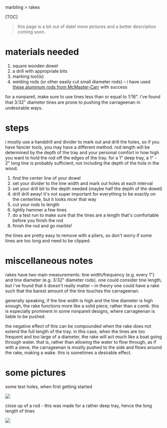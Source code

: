 marbling > rakes

[TOC]

> this page is a bit out of date! more pictures and a better description coming soon.

# materials needed

1. square wooden dowel
2. a drill with appropriate bits
3. marking tool(s)
4. welding rods (or other easily cut small diameter rods) – i have used [these aluminum rods from McMaster-Carr](https://www.mcmaster.com/catalog-128%2f3735/) with success

for a nonpareil, make sure to use tines less than or equal to 1⧸16". i've found that 3⧸32" diameter tines are prone to pushing the carrageenan in undesirable ways.

# steps

i mostly use a handdrill and divider to mark out and drill the holes, so if you have fancier tools, you may have a different method. rod length will be determined by the depth of the tray and your personal comfort in how high you want to hold the rod off the edges of the tray. for a 1" deep tray, a 1" - 2" long tine is probably sufficient, not including the depth of the hole in the wood.

1. find the center line of your dowel
2. set your divider to the tine width and mark out holes at each interval
3. set your drill bit to the depth needed (maybe half the depth of the dowel)
4. drill drill away! it's not super important for everything to be exactly on the centerline, but it looks nicer that way
5. cut your rods to length
6. lightly hammer a few tines
7. do a test run to make sure that the tines are a length that's comfortable before you finish the rod
8. finish the rod and go marble!

the tines are pretty easy to remove with a pliers, so don't worry if some tines are too long and need to be clipped.

# miscellaneous notes

rakes have two main measurements: tine width/frequency (e.g. every 1") and tine diameter (e.g. 3⧸32" diameter rods). one could consider tine length, but i've found that it doesn't really matter – in theory one could have a rake such that the barest amount of the tine touches the carrageenan.

generally speaking, if the tine width is high and the tine diameter is high enough, the rake functions more like a solid piece, rather than a comb. this is especially prominent in some nonpareil designs, where carrageenan is liable to be pushed.

the negative effect of this can be compounded when the rake does not extend the full length of the tray. in this case, when the tines are too frequent and too large of a diameter, the rake will act much like a boat going through water. that is, rather than allowing the water to flow through, as if with a sieve, the carrageenan is mostly pushed to the side and flows around the rake, making a wake. this is sometimes a desirable effect.

# some pictures

some test holes, when first getting started

<picture><source srcset='/images/rake_handdrill.avif' type='image/avif'/><source srcset='/images/rake_handdrill.jxl' type='image/jxl'/><source srcset='/images/rake_handdrill.webp' type='image/webp'/><img src='/images/rake_handdrill.jpg' loading='lazy'/></picture>

close up of a rod - this was made for a rather deep tray, hence the long length of tines

<picture><source srcset='/images/rake_closeup.avif' type='image/avif'/><source srcset='/images/rake_closeup.jxl' type='image/jxl'/><source srcset='/images/rake_closeup.webp' type='image/webp'/><img src='/images/rake_closeup.jpg' loading='lazy'/></picture>